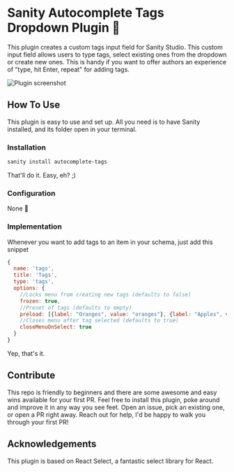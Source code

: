 # Sanity Autocomplete Tags Dropdown Plugin 🚀

This plugin creates a custom tags input field for Sanity Studio. This custom input field allows users to type tags, select existing ones from the dropdown or create new ones. This is handy if you want to offer authors an experience of "type, hit Enter, repeat" for adding tags.

![Plugin screenshot](https://s3.us-west-1.wasabisys.com/rosnovsky-media/screenshot.png)

## How To Use

This plugin is easy to use and set up. All you need is to have Sanity installed, and its folder open in your terminal.

### Installation

```bash
sanity install autocomplete-tags
```

That'll do it. Easy, eh? ;)

### Configuration

None 💃

### Implementation

Whenever you want to add tags to an item in your schema, just add this snippet

```javascript
{
  name: 'tags',
  title: 'Tags',
  type: 'tags',
  options: {
    //Locks menu from creating new tags (defaults to false)
    frozen: true,
    //Preset of tags (defaults to empty)
    preload: [{label: "Oranges", value: "oranges"}, {label: "Apples", value: "apples"}],
    //Closes menu after tag selected (defaults to true)
    closeMenuOnSelect: true
  }
}
```

Yep, that's it.

## Contribute

This repo is friendly to beginners and there are some awesome and easy wins available for your first PR. Feel free to install this plugin, poke around and improve it in any way you see feet. Open an issue, pick an existing one, or open a PR right away. Reach out for help, I'd be happy to walk you through your first PR!

## Acknowledgements

This plugin is based on React Select, a fantastic select library for React.

